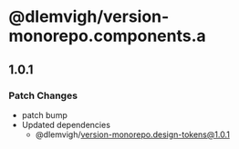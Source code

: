 # @dlemvigh/version-monorepo.components.a

## 1.0.1

### Patch Changes

- patch bump
- Updated dependencies
  - @dlemvigh/version-monorepo.design-tokens@1.0.1
